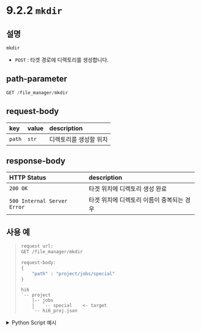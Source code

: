 # 9.2.2 `mkdir`

## 설명

`mkdir`

- `POST` : 타겟 경로에 디렉토리를 생성합니다.

## path-parameter

```python
GET /file_manager/mkdir
```

## request-body

|key|value|description|
|:---|:---|:---|
|`path`|`str`|디렉토리를 생성할 위치|

## response-body

|HTTP Status|description|
|:---|:---|
|`200 OK`| 타겟 위치에 디렉토리 생성 완료 |
|`500 Internal Server Error`| 타겟 위치에 디렉토리 이름이 중복되는 경우 |


## 사용 예

<blockquote>

```python
request url:
GET /file_manager/mkdir

request-body: 
{
	"path" : "project/jobs/special"
}
```

```
hi6
`-- project
    |-- jobs
    |   `-- special    <- target
    `-- hi6_proj.json
```


</blockquote>

<details><summary>Python Script 예시</summary>

```python
# test.py
import requests

def post_mkdir() -> int:
    base_url        = 'http://192.168.1.150:8888'
    path_parameter  = '/file_manager/mkdir'
    head            = {'Content-Type': 'application/json; charset=utf-8'}
    body            = {'path': "project/jobs/special7"}

    response = requests.post(url=base_url + path_parameter, headers=head, json=body)

    return response.status_code

print(f"response: {post_mkdir()}")
```
```sh
$python test.py
response: 200
```

</details>
